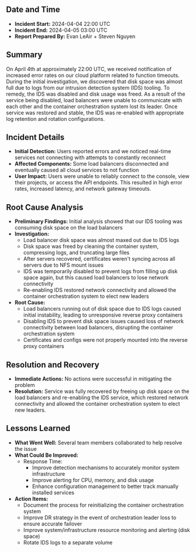 ## **Date and Time**

- **Incident Start:** 2024-04-04 22:00 UTC
- **Incident End:** 2024-04-05 03:00 UTC
- **Report Prepared By:** Evan LeAir + Steven Nguyen

## Summary

On April 4th at approximately 22:00 UTC, we received notification of increased error rates on our cloud platform related to function timeouts. During the initial investigation, we discovered that disk space was almost full due to logs from our intrusion detection system (IDS) tooling. To remedy, the IDS was disabled and disk usage was freed. As a result of the service being disabled, load balancers were unable to communicate with each other and the container orchestration system lost its leader. Once service was restored and stable, the IDS was re-enabled with appropriate log retention and rotation configurations.

## Incident Details

- **Initial Detection:** Users reported errors and we noticed real-time services not connecting with attempts to constantly reconnect
- **Affected Components:** Some load balancers disconnected and eventually caused all cloud services to not function
- **User Impact:** Users were unable to reliably connect to the console, view their projects, or access the API endpoints. This resulted in high error rates, increased latency, and network gateway timeouts.

## Root Cause Analysis

- **Preliminary Findings:** Initial analysis showed that our IDS tooling was consuming disk space on the load balancers
- **Investigation:**
    - Load balancer disk space was almost maxed out due to IDS logs
    - Disk space was freed by cleaning the container system, compressing logs, and truncating large files
    - After servers recovered, certificates weren't syncing across all servers due to NFS mount issues
    - IDS was temporarily disabled to prevent logs from filling up disk space again, but this caused load balancers to lose network connectivity
    - Re-enabling IDS restored network connectivity and allowed the container orchestration system to elect new leaders
- **Root Cause:**
    - Load balancers running out of disk space due to IDS logs caused initial instability, leading to unresponsive reverse proxy containers
    - Disabling IDS to prevent disk space issues caused loss of network connectivity between load balancers, disrupting the container orchestration system
    - Certificates and configs were not properly mounted into the reverse proxy containers

## Resolution and Recovery

- **Immediate Actions:** No actions were successful in mitigating the problem
- **Resolution:** Service was fully recovered by freeing up disk space on the load balancers and re-enabling the IDS service, which restored network connectivity and allowed the container orchestration system to elect new leaders.

## Lessons Learned

- **What Went Well:** Several team members collaborated to help resolve the issue
- **What Could Be Improved:**
    - Response Time:
        - Improve detection mechanisms to accurately monitor system infrastructure
        - Improve alerting for CPU, memory, and disk usage
        - Enhance configuration management to better track manually installed services
- **Action Items:**
    - Document the process for reinitializing the container orchestration system
    - Improve DR strategy in the event of orchestration leader loss to ensure accurate failover
    - Improve system/infrastructure resource monitoring and alerting (disk space)
    - Rotate IDS logs to a separate volume